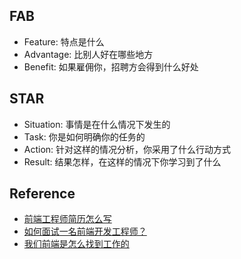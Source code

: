 ## FAB
- Feature: 特点是什么
- Advantage: 比别人好在哪些地方
- Benefit: 如果雇佣你，招聘方会得到什么好处

## STAR
- Situation: 事情是在什么情况下发生的
- Task: 你是如何明确你的任务的
- Action: 针对这样的情况分析，你采用了什么行动方式
- Result: 结果怎样，在这样的情况下你学习到了什么


## Reference
- [前端工程师简历怎么写](http://tgideas.qq.com/webplat/info/news_version3/804/7104/7106/m5723/201506/351670.shtml)
- [如何面试一名前端开发工程师？](http://www.html-js.com/article/Large-search-front-team-column%202961)
- [我们前端是怎么找到工作的](http://www.cnblogs.com/jikey/p/4104940.html)
